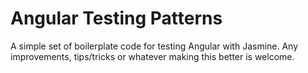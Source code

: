 # Angular Testing Patterns

A simple set of boilerplate code for testing Angular with Jasmine. Any improvements, tips/tricks or whatever making this better is welcome.